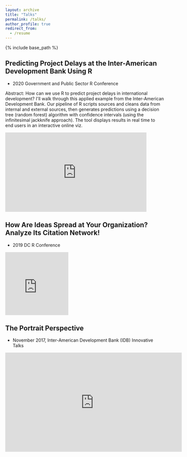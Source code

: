 ```yaml
---
layout: archive
title: "Talks"
permalink: /talks/
author_profile: true
redirect_from:
  - /resume
---
```


{% include base_path %}

## Predicting Project Delays at the Inter-American Development Bank Using R

* 2020 Government and Public Sector R Conference


Abstract: How can we use R to predict project delays in international development? I'll walk through this applied example from the Inter-American Development Bank. Our pipeline of R scripts sources and cleans data from internal and external sources, then generates predictions using a decision tree (random forest) algorithm with confidence intervals (using the infinitesimal jackknife approach). The tool displays results in real time to end users in an interactive online viz.

<iframe width="448" height="252" src="https://www.youtube.com/embed/fWfSGI-pf0A?si=kGpPymPDAurie-LE" title="YouTube video player" frameborder="0" allow="accelerometer; autoplay; clipboard-write; encrypted-media; gyroscope; picture-in-picture; web-share" referrerpolicy="strict-origin-when-cross-origin" allowfullscreen></iframe>


## How Are Ideas Spread at Your Organization? Analyze Its Citation Network!


* 2019 DC R Conference


<iframe width="200" height="200" src="https://www.youtube.com/embed/Y_ZGjE5rUwU?si=FUbDsyM9ouU0HkTA" title="YouTube video player" frameborder="0" allow="accelerometer; autoplay; clipboard-write; encrypted-media; gyroscope; picture-in-picture; web-share" referrerpolicy="strict-origin-when-cross-origin" allowfullscreen></iframe>

## The Portrait Perspective


* November 2017, Inter-American Development Bank (IDB) Innovative Talks

<iframe width="560" height="315" src="https://www.youtube.com/embed/ER0vA4jvnhc?si=hkob44aBNp6yPekl" title="YouTube video player" frameborder="0" allow="accelerometer; autoplay; clipboard-write; encrypted-media; gyroscope; picture-in-picture; web-share" referrerpolicy="strict-origin-when-cross-origin" allowfullscreen></iframe>